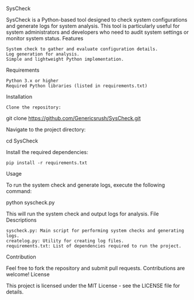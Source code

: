 SysCheck

SysCheck is a Python-based tool designed to check system configurations and generate logs for system analysis. This tool is particularly useful for system administrators and developers who need to audit system settings or monitor system status.
Features

    System check to gather and evaluate configuration details.
    Log generation for analysis.
    Simple and lightweight Python implementation.

Requirements

    Python 3.x or higher
    Required Python libraries (listed in requirements.txt)

Installation

    Clone the repository:

git clone https://github.com/Genericsrush/SysCheck.git

Navigate to the project directory:

cd SysCheck

Install the required dependencies:

    pip install -r requirements.txt

Usage

To run the system check and generate logs, execute the following command:

python syscheck.py

This will run the system check and output logs for analysis.
File Descriptions

    syscheck.py: Main script for performing system checks and generating logs.
    createlog.py: Utility for creating log files.
    requirements.txt: List of dependencies required to run the project.

Contribution

Feel free to fork the repository and submit pull requests. Contributions are welcome!
License

This project is licensed under the MIT License - see the LICENSE file for details.
